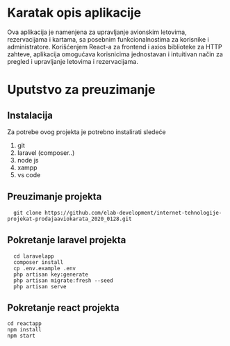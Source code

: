 # Karatak opis aplikacije 
Ova aplikacija je namenjena za upravljanje avionskim letovima, rezervacijama i kartama, sa posebnim funkcionalnostima za korisnike i administratore. Korišćenjem React-a za frontend i axios biblioteke za HTTP zahteve, aplikacija omogućava korisnicima jednostavan i intuitivan način za pregled i upravljanje letovima i rezervacijama.
# Uputstvo za preuzimanje 

## Instalacija 
Za potrebe ovog projekta je potrebno instalirati sledeće
1. git
2. laravel (composer..)
3. node js
4. xampp
5. vs code
## Preuzimanje projekta

      git clone https://github.com/elab-development/internet-tehnologije-projekat-prodajaaviokarata_2020_0128.git
## Pokretanje laravel projekta 

      cd laravelapp
      composer install
      cp .env.example .env
      php artisan key:generate
      php artisan migrate:fresh --seed
      php artisan serve
## Pokretanje react projekta

    cd reactapp
    npm install
    npm start
